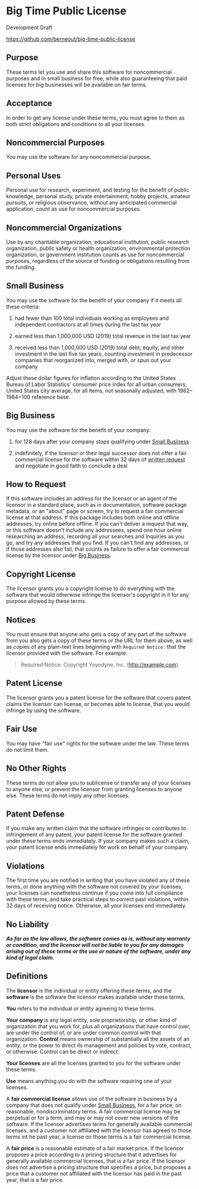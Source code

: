 # Big Time Public License

Development Draft

<https://github.com/berneout/big-time-public-license>

## Purpose

These terms let you use and share this software for noncommercial purposes and in small business for free, while also guaranteeing that paid licenses for big businesses will be available on fair terms.

## Acceptance

In order to get any license under these terms, you must agree to them as both strict obligations and conditions to all your licenses.

## Noncommercial Purposes

You may use the software for any noncommercial purpose.

## Personal Uses

Personal use for research, experiment, and testing for the benefit of public knowledge, personal study, private entertainment, hobby projects, amateur pursuits, or religious observance, without any anticipated commercial application, count as use for noncommercial purposes.

## Noncommercial Organizations

Use by any charitable organization, educational institution, public research organization, public safety or health organization, environmental protection organization, or government institution counts as use for noncommercial purposes, regardless of the source of funding or obligations resulting from the funding.

## Small Business

You may use the software for the benefit of your company if it meets all these criteria:

1.  had fewer than 100 total individuals working as employees and independent contractors at all times during the last tax year

2.  earned less than 1,000,000 USD (2019) total revenue in the last tax year

3.  received less than 1,000,000 USD (2019) total debt, equity, and other investment in the last five tax years, counting investment in predecessor companies that reorganized into, merged with, or spun out your company

Adjust these dollar figures for inflation according to the United States Bureau of Labor Statistics' consumer price index for all urban consumers, United States city average, for all items, not seasonally adjusted, with 1982–1984=100 reference base.

## Big Business

You may use the software for the benefit of your company:

1.  for 128 days after your company stops qualifying under [Small Business](#small-business)

2.  indefinitely, if the licensor or their legal successor does not offer a fair commercial license for the software within 32 days of [written request](#how-to-request) and negotiate in good faith to conclude a deal

## How to Request

If this software includes an address for the licensor or an agent of the licensor in a standard place, such as in documentation, software package metadata, or an "about" page or screen, try to request a fair commercial license at that address.  If this package includes both online and offline addresses, try online before offline.  If you can't deliver a request that way, or this software doesn't include any addressees, spend one hour online researching an address, recording all your searches and inquiries as you go, and try any addresses that you find.  If you can't find any addresses, or if those addresses also fail, that counts as failure to offer a fair commercial license by the licensor under [Big Business](#big-business).

## Copyright License

The licensor grants you a copyright license to do everything with the software that would otherwise infringe the licensor's copyright in it for any purpose allowed by these terms.

## Notices

You must ensure that anyone who gets a copy of any part of the software from you also gets a copy of these terms or the URL for them above, as well as copies of any plain-text lines beginning with `Required Notice:` that the licensor provided with the software.  For example:

> Required Notice: Copyright Yoyodyne, Inc. (http://example.com)

## Patent License

The licensor grants you a patent license for the software that covers patent claims the licensor can license, or becomes able to license, that you would infringe by using the software.

## Fair Use

You may have "fair use" rights for the software under the law. These terms do not limit them.

## No Other Rights

These terms do not allow you to sublicense or transfer any of your licenses to anyone else, or prevent the licensor from granting licenses to anyone else.  These terms do not imply any other licenses.

## Patent Defense

If you make any written claim that the software infringes or contributes to infringement of any patent, your patent license for the software granted under these terms ends immediately. If your company makes such a claim, your patent license ends immediately for work on behalf of your company.

## Violations

The first time you are notified in writing that you have violated any of these terms, or done anything with the software not covered by your licenses, your licenses can nonetheless continue if you come into full compliance with these terms, and take practical steps to correct past violations, within 32 days of receiving notice.  Otherwise, all your licenses end immediately.

## No Liability

***As far as the law allows, the software comes as is, without any warranty or condition, and the licensor will not be liable to you for any damages arising out of these terms or the use or nature of the software, under any kind of legal claim.***

## Definitions

The **licensor** is the individual or entity offering these terms, and the **software** is the software the licensor makes available under these terms.

**You** refers to the individual or entity agreeing to these terms.

**Your company** is any legal entity, sole proprietorship, or other kind of organization that you work for, plus all organizations that have control over, are under the control of, or are under common control with that organization.  **Control** means ownership of substantially all the assets of an entity, or the power to direct its management and policies by vote, contract, or otherwise.  Control can be direct or indirect.

**Your licenses** are all the licenses granted to you for the software under these terms.

**Use** means anything you do with the software requiring one of your licenses.

A **fair commercial license** allows use of the software in business by a company that does not qualify under [Small Business](#small-business), for a fair price, on reasonable, nondiscriminatory terms.  A fair commercial license may be perpetual or for a term, and may or may not cover new versions of the software.  If the licensor advertises terms for generally available commercial licenses, and a customer not affiliated with the licensor has agreed to those terms int he past year, a license on those terms is a fair commercial license.

A **fair price** is a reasonable estimate of a fair market price.  If the licensor proposes a price according to a pricing structure that it advertises for generally available commercial licenses, that is a fair price.  If the licensor does not advertise a pricing structure that specifies a price, but proposes a price that a customer not affiliated with the licensor has paid in the past year, that is a fair price.
